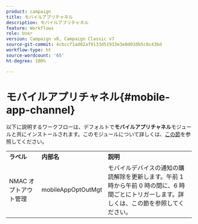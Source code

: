 ```yaml
---
product: campaign
title: モバイルアプリチャネル
description: モバイルアプリチャネル
feature: Workflows
role: User
version: Campaign v8, Campaign Classic v7
source-git-commit: 4cbccf1ad02af9133d51933e3e0d010b5c8c43bd
workflow-type: ht
source-wordcount: '65'
ht-degree: 100%

---
```



# モバイルアプリチャネル{#mobile-app-channel}

以下に説明するワークフローは、デフォルトで&#x200B;**モバイルアプリチャネル**&#x200B;モジュールと共にインストールされます。このモジュールについて詳しくは、[この節](../../v8/send/push.md)を参照してください。

<table> 
 <tbody> 
  <tr> 
   <td> <strong>ラベル</strong><br /> </td> 
   <td> <strong>内部名</strong><br /> </td> 
   <td> <strong>説明</strong><br /> </td> 
  </tr> 
  <tr> 
   <td> <span class="uicontrol">NMAC オプトアウト管理</span> <br /> </td> 
   <td> <span class="uicontrol">mobileAppOptOutMgt</span> <br /> </td> 
   <td> モバイルデバイスの通知の購読解除を更新します。午前 1 時から午前 0 時の間に、6 時間ごとにトリガーします。詳しくは、この節</a>を参照してください。<br /> </td> 
  </tr> 
 </tbody> 
</table>

